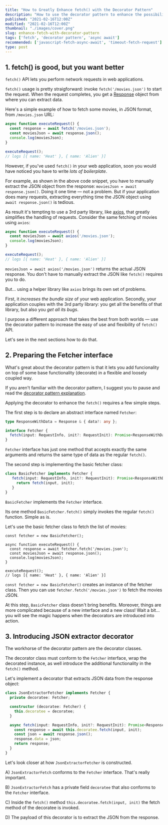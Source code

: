 ```yaml
---
title: "How to Greatly Enhance fetch() with the Decorator Pattern"
description: "How to use the decorator pattern to enhance the possibilities and flexibily of fetch() API."
published: "2021-02-16T12:00Z"
modified: "2021-02-16T12:00Z"
thumbnail: "./images/cover.png"
slug: enhance-fetch-with-decorator-pattern
tags: ['fetch', 'decorator pattern', 'async await']
recommended: ['javascript-fetch-async-await', 'timeout-fetch-request']
type: post
---
```


## 1. fetch() is good, but you want better

`fetch()` API lets you perform network requests in web applications.   

`fetch()` usage is pretty straigforward: invoke `fetch('/movies.json')` to start the request. When the request completes, 
you get a [Response](https://developer.mozilla.org/en-US/docs/Web/API/Response) object from where you can extract data.  

Here's a simple example of how to fetch some movies, in JSON format, from `/movies.json` URL:

```javascript
async function executeRequest() {
  const response = await fetch('/movies.json');
  const moviesJson = await response.json();
  console.log(moviesJson);
}

executeRequest(); 
// logs [{ name: 'Heat' }, { name: 'Alien' }]
```

However, if you've used `fetch()` in your web application, soon you would have noticed you have to write *lots of boilerplate*.  

For example, as shown in the above code snippet, you have to manually extract the JSON object from the response: `moviesJson = await response.json()`. Doing it one time &mdash; not a problem. But if your application does many requests, extracting everything time the JSON object using `await response.json()` is tedious.  

As result it's tempting to use a 3rd party library, like [axios](https://github.com/axios/axios), that greatly simplifies the handling of requests. Consider the same fetching of movies using `axios`:

```javascript
async function executeRequest() {
  const moviesJson = await axios('/movies.json');
  console.log(moviesJson);
}

executeRequest(); 
// logs [{ name: 'Heat' }, { name: 'Alien' }]
```

`moviesJson = await axios('/movies.json')` returns the actual JSON response. You don't have to manually extract the JSON like `fetch()` requires you to do.  

But... using a helper library like `axios` brings its own set of problems. 

First, it *increases the bundle size* of your web application. Secondly, your application couples with the 3rd party library: you get all the benefits of that library, but also you *get all its bugs*.  

I purpose a different approach that takes the best from both worlds &mdash; use the decorator pattern to increase the easy of use and flexibility of `fetch()` API. 

Let's see in the next sections how to do that.  

## 2. Preparing the Fetcher interface

What's great about the decorator pattern is that it lets you add funcionality on top of some base functionality (decorate) in a flexible and loosely coupled way.  

If you aren't familiar with the decorator pattern, I suggest you to pause and read the [decorator pattern explanation](https://refactoring.guru/design-patterns/decorator).  

Applying the decorator to enhance the `fetch()` requires a few simple steps.  

The first step is to declare an abstract interface named `Fetcher`:

```typescript
type ResponseWithData = Response & { data?: any };

interface Fetcher {
  fetch(input: RequestInfo, init?: RequestInit): Promise<ResponseWithData>;
}
```

`Fetcher` interface has just one method that accepts exactly the same arguments and returns the same type of data as the regular `fetch()`.  

The second step is implementing the basic fetcher class:

```typescript
class BasicFetcher implements Fetcher {
   fetch(input: RequestInfo, init?: RequestInit): Promise<ResponseWithData> {
     return fetch(input, init);
   }
}
```

`BasicFetcher` implements the `Fetcher` interface. 

Its one method `BasicFetcher.fetch()` simply invokes the regular `fetch()` function. Simple as is.  

Let's use the basic fetcher class to fetch the list of movies:

```typescript{1,4}
const fetcher = new BasicFetcher();

async function executeRequest() {
  const response = await fetcher.fetch('/movies.json');
  const moviesJson = await response.json();
  console.log(moviesJson);
}

executeRequest(); 
// logs [{ name: 'Heat' }, { name: 'Alien' }]
```

`const fetcher = new BasicFetcher()` creates an instance of the fetcher class. Then you can use `fetcher.fetch('/movies.json')` to fetch the movies JSON.  

At this step, `BasicFetcher` class doesn't bring benefits. Moreover, things are more complicated because of a new interface and a new class! Wait a bit... you will see the magic happens when the decorators are introduced into action.  

## 3. Introducing JSON extractor decorator

The workhorse of the decorator pattern are the decorator classes. 

The decorator class must conform to the `Fetcher` interface, wrap the decorated instance, as well introduce the additional functionality in the `fetch()` method.  

Let's implement a decorator that extracts JSON data from the response object:

```typescript
class JsonExtractorFetcher implements Fetcher {
  private decoratee: Fetcher;

  constructor (decoratee: Fetcher) {
    this.decoratee = decoratee;
  }

  async fetch(input: RequestInfo, init?: RequestInit): Promise<ResponseWithData> {
    const response = await this.decoratee.fetch(input, init);
    const json = await response.json();
    response.data = json;
    return response;
  }
}
```

Let's look closer at how `JsonExtractorFetcher` is constructed.  

A) `JsonExtractorFetch` conforms to the `Fetcher` interface. That's really important.  

B) `JsonExtractorFetch` has a private field `decoratee` that also conforms to the `Fetcher` interface. 

C) Inside the `fetch()` method `this.decoratee.fetch(input, init)` the fetch method of the decoratee is invoked.  

D) The payload of this decorator is to extract the JSON from the response. 